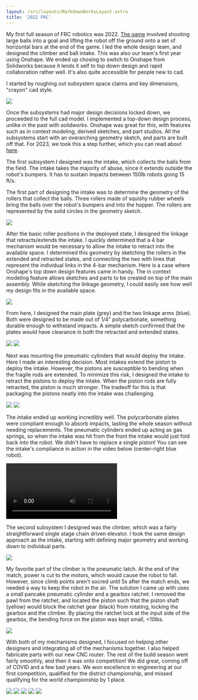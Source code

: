 ```yaml
---
layout: /src/layouts/MarkdownWorksLayout.astro
title: '2022 FRC'
---
```


My first full season of FRC robotics was 2022. <a class="accent" href="https://www.youtube.com/watch?v=LgniEjI9cCM">The game</a> involved shooting large balls into a goal and lifting the robot off the ground onto a set of horizontal bars at the end of the game. I led the whole design team, and designed the climber and ball intake. This was also our team's first year using Onshape. We ended up chosing to switch to Onshape from Solidworks because it lends it self to top down design and rapid collaboration rather well. It's also quite accessible for people new to cad.

I started by roughing out subsystem space claims and key dimensions, "crayon" cad style. 
<div class="markdown_img_container">
<img class="markdown_image" src="/major_projects/2022_robotics/block_cad.webp">
</div>

Once the subsystems had major design decisions locked down, we proceeded to the full cad model. I implemented a top-down design process, unlike in the past with solidworks. Onshape was great for this, with features such as in context modeling, derived sketches, and part studios. All the subsystems start with an overarching geometry sketch, and parts are built off that. For 2023, we took this a step further, which you can read about [here](/projects/major_projects/2023_robotics). 

The first subsystem I designed was the intake, which collects the balls from the field. The intake takes the majority of abuse, since it extends outside the robot's bumpers. It has to sustain impacts between 150lb robots going 15 ft/s. 

The first part of designing the intake was to determine the geometry of the rollers that collect the balls. Three rollers made of squishy rubber wheels bring the balls over the robot's bumpers and into the hopper. The rollers are represented by the solid circles in the geometry sketch.
<div class="markdown_img_container">
<img class="markdown_image" src="/major_projects/2022_robotics/intake_geo.webp">
</div>

After the basic roller positions in the deployed state, I designed the linkage that retracts/extends the intake. I quickly determined that a 4 bar mechanism would be necessary to allow the intake to retract into the available space. I determined this geometry by sketching the rollers in the extended and retracted states, and connecting the two with lines that represent the individual links in the 4-bar mechanism. Here is a case where Onshape's top down design features came in handy. The in context modeling feature allows sketches and parts to be created on top of the main assembly. While sketching the linkage geometry, I could easily see how well my design fits in the available space. 
<div class="markdown_img_container">
<img class="markdown_image" src="/major_projects/2022_robotics/4bar_geo.webp">
</div>

From here, I designed the main plate (grey) and the two linkage arms (blue). Both were designed to be made out of 1/4" polycarbonate, something durable enough to withstand impacts. A simple sketch confirmed that the plates would have clearance in both the retracted and extended states.
<div class="markdown_img_container">
<img class="markdown_image" src="/major_projects/2022_robotics/main_plates.webp">
<img class="markdown_image" src="/major_projects/2022_robotics/plates_clearance.webp">
</div>

Next was mounting the pneumatic cylinders that would deploy the intake. Here I made an interesting decision. Most intakes extend the piston to deploy the intake. However, the pistons are susceptible to bending when the fragile rods are extended. To minimize this risk, I designed the intake to retract the pistons to deploy the intake. When the piston rods are fully retracted, the piston is much stronger. The tradeoff for this is that packaging the pistons neatly into the intake was challenging.
<div class="markdown_img_container">
<img class="markdown_image" src="/major_projects/2022_robotics/retracted.webp">
<img class="markdown_image" src="/major_projects/2022_robotics/extended.webp">
</div>

The intake ended up working incredibly well. The polycarbonate plates were compliant enough to absorb impacts, lasting the whole season without needing replacements. The pneumatic cylinders ended up acting as gas springs, so when the intake was hit from the front the intake would just fold back into the robot. We didn't have to replace a single piston! You can see the intake's compliance in action in the video below (center-right blue robot).
<div class="markdown_img_container">
<video class="markdown_image" controls> <source src="/major_projects/2022_robotics/intake_video.mp4">
</div>

The second subsystem I designed was the climber, which was a fairly straightforward single stage chain driven elevator. I took the same design approach as the intake, starting with defining major geometry and working down to individual parts.
<div class="markdown_img_container">
<img class="markdown_image" src="/major_projects/2022_robotics/climber_assem.webp">
</div>

My favorite part of the climber is the pneumatic latch. At the end of the match, power is cut to the motors, which would cause the robot to fall. However, since climb points aren't socred until 5s after the match ends, we needed a way to keep the robot in the air. The solution I came up with uses a small pancake pneumatic cylinder and a gearbox ratchet. I removed the pawl from the ratchet, and located the piston such that the piston shaft (yellow) would block the ratchet gear (black) from rotating, locking the gearbox and the climber. By placing the ratchet lock at the input side of the gearbox, the bending force on the piston was kept small, <10lbs. 
<div class="markdown_img_container">
<img class="markdown_image" src="/major_projects/2022_robotics/climber_lock.webp">
</div>

With both of my mechanisms designed, I focused on helping other designers and integrating all of the mechanisms together. I also helped fabricate parts with our new CNC router. The rest of the build season went fairly smoothly, and then it was onto competition! We did great, coming off of COVID and a few bad years. We won excellence in engineering at our first competition, qualified for the district championship, and missed qualifying for the world championship by 1 place. 

<div class="markdown_img_container">
<img class="markdown_image" src="/major_projects/2022_robotics/cover_img.webp">
<img class="markdown_image" src="/major_projects/2022_robotics/driving.webp">
<img class="markdown_image" src="/major_projects/2022_robotics/climb.webp">
<img class="markdown_image" src="/major_projects/2022_robotics/closeup1.webp">
<img class="markdown_image" src="/major_projects/2022_robotics/closeup2.webp">
</div>

<!-- dcmp 2022 qual 94 1:51 for intake compliance -->